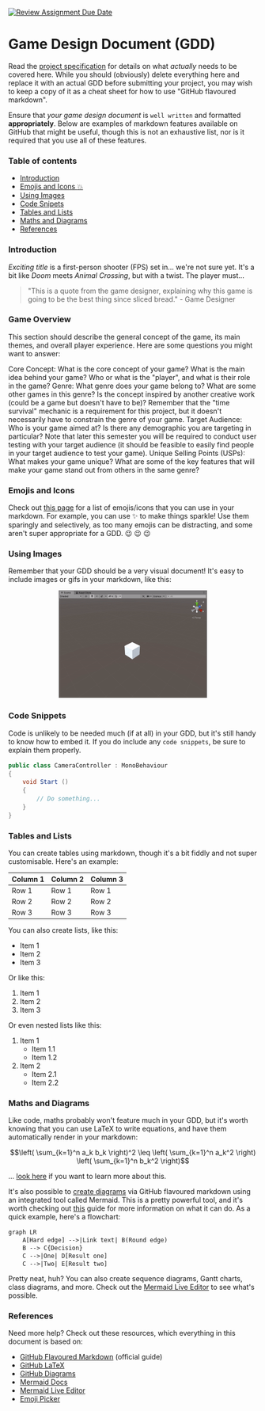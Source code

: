 [![Review Assignment Due Date](https://classroom.github.com/assets/deadline-readme-button-24ddc0f5d75046c5622901739e7c5dd533143b0c8e959d652212380cedb1ea36.svg)](https://classroom.github.com/a/0n2F_Zha)
# Game Design Document (GDD)

Read the [project specification](https://github.com/COMP30019/Project-1-Specification) for details on what _actually_ needs to be covered here. While you should (obviously) delete everything here and replace it with an actual GDD before submitting your project, you may wish to keep a copy of it as a cheat sheet for how to use "GitHub flavoured markdown".

Ensure that _your game design document_ is `well written` and formatted **appropriately**. 
Below are examples of markdown features available on GitHub that might be useful, though this is not an exhaustive list, nor is it required that you use all of these features.

### Table of contents
* [Introduction](#introduction)
* [Emojis and Icons :boom:](#emojis-and-icons)
* [Using Images](#using-images)
* [Code Snipets](#code-snippets)
* [Tables and Lists](#tables-and-lists)
* [Maths and Diagrams](#maths-and-diagrams)
* [References](#references)


### Introduction
_Exciting title_ is a first-person shooter (FPS) set in... we're not sure yet. It's a bit like _Doom_ meets _Animal Crossing_, but with a twist. The player must... 

> "This is a quote from the game designer, explaining why this game is going to be the best thing since sliced bread." - Game Designer
>
### Game Overview
This section should describe the general concept of the game, its main themes, and overall player experience. Here are some questions you might want to answer:

Core Concept: What is the core concept of your game? What is the main idea behind your game? Who or what is the "player", and what is their role in the game?
Genre: What genre does your game belong to? What are some other games in this genre? Is the concept inspired by another creative work (could be a game but doesn't have to be)? Remember that the "time survival" mechanic is a requirement for this project, but it doesn't necessarily have to constrain the genre of your game.
Target Audience: Who is your game aimed at? Is there any demographic you are targeting in particular? Note that later this semester you will be required to conduct user testing with your target audience (it should be feasible to easily find people in your target audience to test your game).
Unique Selling Points (USPs): What makes your game unique? What are some of the key features that will make your game stand out from others in the same genre?

### Emojis and Icons

Check out [this page](https://github-emoji-picker.rickstaa.dev/) for a list of emojis/icons that you can use in your markdown. For example, you can use :sparkles: to make things sparkle! Use them sparingly and selectively, as too many emojis can be distracting, and some aren't super appropriate for a GDD. :wink: :wink: :wink:

### Using Images

Remember that your GDD should be a very visual document! It's easy to include images or gifs in your markdown, like this:

<p align="center">
  <img src="Images/sample.gif" width="300">
</p>

### Code Snippets 

Code is unlikely to be needed much (if at all) in your GDD, but it's still handy to know how to embed it. If you do include any `code snippets`, be sure to explain them properly.

```c#
public class CameraController : MonoBehaviour
{
    void Start ()
    {
        // Do something...
    }
}
```

### Tables and Lists

You can create tables using markdown, though it's a bit fiddly and not super customisable. Here's an example:

| Column 1 | Column 2 | Column 3 |
| -------- | -------- | -------- |
| Row 1    | Row 1    | Row 1    |
| Row 2    | Row 2    | Row 2    |
| Row 3    | Row 3    | Row 3    |

You can also create lists, like this:

* Item 1
* Item 2
* Item 3

Or like this:

1. Item 1
2. Item 2
3. Item 3

Or even nested lists like this:

1. Item 1
    * Item 1.1
    * Item 1.2
2. Item 2
    * Item 2.1
    * Item 2.2


### Maths and Diagrams

Like code, maths probably won't feature much in your GDD, but it's worth knowing that you can use LaTeX to write equations, and have them automatically render in your markdown:

$$\left( \sum_{k=1}^n a_k b_k \right)^2 \leq \left( \sum_{k=1}^n a_k^2 \right) \left( \sum_{k=1}^n b_k^2 \right)$$

... [look here](https://docs.github.com/en/get-started/writing-on-github/working-with-advanced-formatting/writing-mathematical-expressions) if you want to learn more about this.

It's also possible to [create diagrams](https://docs.github.com/en/get-started/writing-on-github/working-with-advanced-formatting/creating-diagrams) via GitHub flavoured markdown using an integrated tool called Mermaid. This is a pretty powerful tool, and it's worth checking out [this](https://mermaid.js.org/intro/) guide for more information on what it can do. As a quick example, here's a flowchart:

```mermaid
graph LR
    A[Hard edge] -->|Link text| B(Round edge)
    B --> C{Decision}
    C -->|One| D[Result one]
    C -->|Two| E[Result two]
```

Pretty neat, huh? You can also create sequence diagrams, Gantt charts, class diagrams, and more. Check out the [Mermaid Live Editor](https://mermaid-js.github.io/mermaid-live-editor/) to see what's possible.

### References

Need more help? Check out these resources, which everything in this document is based on:

* [GitHub Flavoured Markdown](https://guides.github.com/features/mastering-markdown/) (official guide)
* [GitHub LaTeX](https://docs.github.com/en/get-started/writing-on-github/working-with-advanced-formatting/writing-mathematical-expressions)
* [GitHub Diagrams](https://docs.github.com/en/get-started/writing-on-github/working-with-advanced-formatting/creating-diagrams) 
* [Mermaid Docs](https://mermaid-js.github.io/mermaid/#/)
* [Mermaid Live Editor](https://mermaid-js.github.io/mermaid-live-editor/)
* [Emoji Picker](https://github-emoji-picker.rickstaa.dev/)
